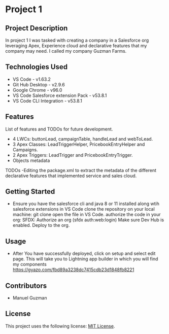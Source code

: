 # Project 1

## Project Description
  
  In project 1 I was tasked with creating a company in a Salesforce org leveraging Apex, Experience cloud and declarative features that my company may need.
  I called my company Guzman Farms.
  
## Technologies Used

  - VS Code - v1.63.2
  - Git Hub Desktop - v2.9.6
  - Google Chrome - v96.0
  - VS Code Salesforce extension Pack - v53.8.1
  - VS Code CLI Integration - v53.8.1

## Features
 List of features and TODOs for future development.
  
  - 4 LWCs: buttonLead, campaignTable, handleLead and webToLead.
  - 3 Apex Classes: LeadTriggerHelper, PricebookEntryHelper and Campaigns.
  - 2 Apex Triggers: LeadTrigger and PricebookEntryTrigger.
  - Objects metadata
  
TODOs
  -Editing the package.xml to extract the metadata of the different declarative features that implemented service and sales cloud.

## Getting Started

  - Ensure you have the salesforce cli and java 8 or 11 installed along wtih salesforce extensions in VS Code
   clone the repository on your local machine: git clone
   open the file in VS Code.
   authorize the code in your org: SFDX: Authorize an org (sfdx auth:web:login)
   Make sure Dev Hub is enabled. 
   Deploy to the org.

## Usage

   - After You have successfully deployed, click on setup and select edit page. This will take you to Lightning app builder in which you will find my components                    https://gyazo.com/fbd89a3238dc7415cdb23d1848fb8221

## Contributors

  - Manuel Guzman

## License
This project uses the following license: [MIT License](https://choosealicense.com/licenses/mit/).

